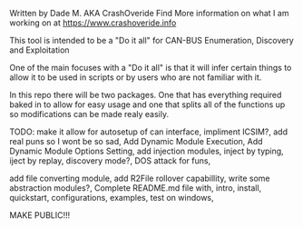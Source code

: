 Written by Dade M. AKA CrashOveride
Find More information on what I am working on at https://www.crashoveride.info

This tool is intended to be a "Do it all" for CAN-BUS Enumeration, Discovery and Exploitation

One of the main focuses with a "Do it all" is that it will infer certain things to allow it to be used in scripts or by users who are not familiar with it.

In this repo there will be two packages.  One that has everything required baked in to allow for easy usage and one that splits all of the functions up so modifications can be made realy easily.

TODO:
make it allow for autosetup of can interface,
impliment ICSIM?,
add real puns so I wont be so sad,
Add Dynamic Module Execution,
Add Dynamic Module Options Setting,
add injection modules,
  inject by typing,
  iject by replay,
  discovery mode?,
  DOS attack for funs,
  
add file converting module,
add R2File rollover capabillity,
write some abstraction modules?,
Complete README.md file with,
  intro,
  install,
  quickstart,
  configurations,
  examples,
test on windows,

MAKE PUBLIC!!!
